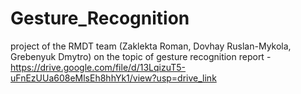 # Gesture_Recognition
project of the RMDT team (Zaklekta Roman, Dovhay Ruslan-Mykola, Grebenyuk Dmytro) on the topic of gesture recognition
report - https://drive.google.com/file/d/13LqizuT5-uFnEzUUa608eMlsEh8hhYk1/view?usp=drive_link
